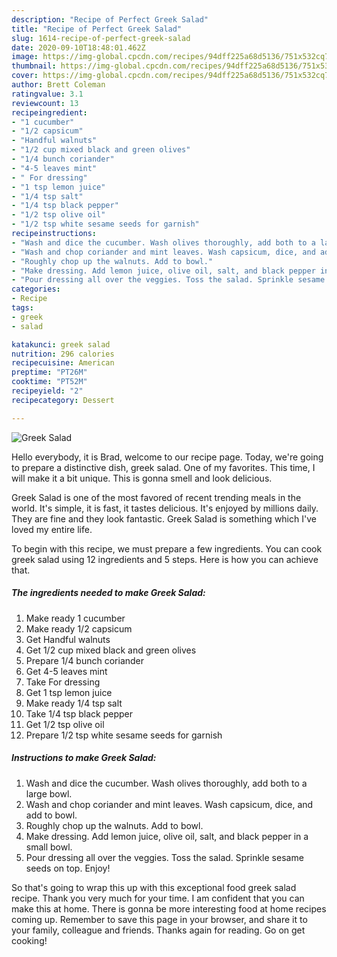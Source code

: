 ```yaml
---
description: "Recipe of Perfect Greek Salad"
title: "Recipe of Perfect Greek Salad"
slug: 1614-recipe-of-perfect-greek-salad
date: 2020-09-10T18:48:01.462Z
image: https://img-global.cpcdn.com/recipes/94dff225a68d5136/751x532cq70/greek-salad-recipe-main-photo.jpg
thumbnail: https://img-global.cpcdn.com/recipes/94dff225a68d5136/751x532cq70/greek-salad-recipe-main-photo.jpg
cover: https://img-global.cpcdn.com/recipes/94dff225a68d5136/751x532cq70/greek-salad-recipe-main-photo.jpg
author: Brett Coleman
ratingvalue: 3.1
reviewcount: 13
recipeingredient:
- "1 cucumber"
- "1/2 capsicum"
- "Handful walnuts"
- "1/2 cup mixed black and green olives"
- "1/4 bunch coriander"
- "4-5 leaves mint"
- " For dressing"
- "1 tsp lemon juice"
- "1/4 tsp salt"
- "1/4 tsp black pepper"
- "1/2 tsp olive oil"
- "1/2 tsp white sesame seeds for garnish"
recipeinstructions:
- "Wash and dice the cucumber. Wash olives thoroughly, add both to a large bowl."
- "Wash and chop coriander and mint leaves. Wash capsicum, dice, and add to bowl."
- "Roughly chop up the walnuts. Add to bowl."
- "Make dressing. Add lemon juice, olive oil, salt, and black pepper in a small bowl."
- "Pour dressing all over the veggies. Toss the salad. Sprinkle sesame seeds on top. Enjoy!"
categories:
- Recipe
tags:
- greek
- salad

katakunci: greek salad 
nutrition: 296 calories
recipecuisine: American
preptime: "PT26M"
cooktime: "PT52M"
recipeyield: "2"
recipecategory: Dessert

---
```



![Greek Salad](https://img-global.cpcdn.com/recipes/94dff225a68d5136/751x532cq70/greek-salad-recipe-main-photo.jpg)

Hello everybody, it is Brad, welcome to our recipe page. Today, we're going to prepare a distinctive dish, greek salad. One of my favorites. This time, I will make it a bit unique. This is gonna smell and look delicious.

Greek Salad is one of the most favored of recent trending meals in the world. It's simple, it is fast, it tastes delicious. It's enjoyed by millions daily. They are fine and they look fantastic. Greek Salad is something which I've loved my entire life.




To begin with this recipe, we must prepare a few ingredients. You can cook greek salad using 12 ingredients and 5 steps. Here is how you can achieve that.

<!--inarticleads1-->

##### The ingredients needed to make Greek Salad:

1. Make ready 1 cucumber
1. Make ready 1/2 capsicum
1. Get Handful walnuts
1. Get 1/2 cup mixed black and green olives
1. Prepare 1/4 bunch coriander
1. Get 4-5 leaves mint
1. Take  For dressing
1. Get 1 tsp lemon juice
1. Make ready 1/4 tsp salt
1. Take 1/4 tsp black pepper
1. Get 1/2 tsp olive oil
1. Prepare 1/2 tsp white sesame seeds for garnish




<!--inarticleads2-->

##### Instructions to make Greek Salad:

1. Wash and dice the cucumber. Wash olives thoroughly, add both to a large bowl.
1. Wash and chop coriander and mint leaves. Wash capsicum, dice, and add to bowl.
1. Roughly chop up the walnuts. Add to bowl.
1. Make dressing. Add lemon juice, olive oil, salt, and black pepper in a small bowl.
1. Pour dressing all over the veggies. Toss the salad. Sprinkle sesame seeds on top. Enjoy!




So that's going to wrap this up with this exceptional food greek salad recipe. Thank you very much for your time. I am confident that you can make this at home. There is gonna be more interesting food at home recipes coming up. Remember to save this page in your browser, and share it to your family, colleague and friends. Thanks again for reading. Go on get cooking!
